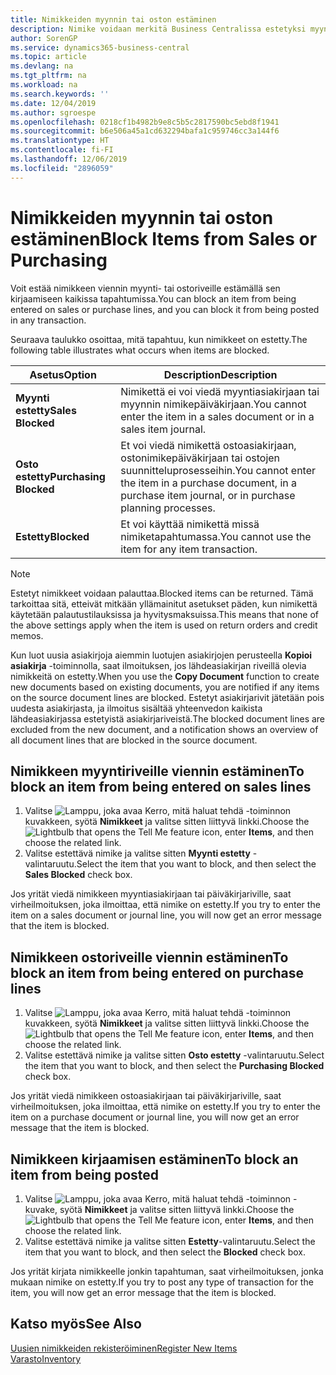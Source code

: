 ```yaml
---
title: Nimikkeiden myynnin tai oston estäminen
description: Nimike voidaan merkitä Business Centralissa estetyksi myynnin tai oston osalta tai kaikkia tarkoituksia varten.
author: SorenGP
ms.service: dynamics365-business-central
ms.topic: article
ms.devlang: na
ms.tgt_pltfrm: na
ms.workload: na
ms.search.keywords: ''
ms.date: 12/04/2019
ms.author: sgroespe
ms.openlocfilehash: 0218cf1b4982b9e8c5b5c2817590bc5ebd8f1941
ms.sourcegitcommit: b6e506a45a1cd632294bafa1c959746cc3a144f6
ms.translationtype: HT
ms.contentlocale: fi-FI
ms.lasthandoff: 12/06/2019
ms.locfileid: "2896059"
---
```

# <a name="block-items-from-sales-or-purchasing"></a><span data-ttu-id="50c73-103">Nimikkeiden myynnin tai oston estäminen</span><span class="sxs-lookup"><span data-stu-id="50c73-103">Block Items from Sales or Purchasing</span></span>
<span data-ttu-id="50c73-104">Voit estää nimikkeen viennin myynti- tai ostoriveille estämällä sen kirjaamiseen kaikissa tapahtumissa.</span><span class="sxs-lookup"><span data-stu-id="50c73-104">You can block an item from being entered on sales or purchase lines, and you can block it from being posted in any transaction.</span></span>  

<span data-ttu-id="50c73-105">Seuraava taulukko osoittaa, mitä tapahtuu, kun nimikkeet on estetty.</span><span class="sxs-lookup"><span data-stu-id="50c73-105">The following table illustrates what occurs when items are blocked.</span></span>  

|<span data-ttu-id="50c73-106">Asetus</span><span class="sxs-lookup"><span data-stu-id="50c73-106">Option</span></span>|<span data-ttu-id="50c73-107">Description</span><span class="sxs-lookup"><span data-stu-id="50c73-107">Description</span></span>|  
|--------------------|------------|  
|<span data-ttu-id="50c73-108">**Myynti estetty**</span><span class="sxs-lookup"><span data-stu-id="50c73-108">**Sales Blocked**</span></span>|<span data-ttu-id="50c73-109">Nimikettä ei voi viedä myyntiasiakirjaan tai myynnin nimikepäiväkirjaan.</span><span class="sxs-lookup"><span data-stu-id="50c73-109">You cannot enter the item in a sales document or in a sales item journal.</span></span>|  
|<span data-ttu-id="50c73-110">**Osto estetty**</span><span class="sxs-lookup"><span data-stu-id="50c73-110">**Purchasing Blocked**</span></span>|<span data-ttu-id="50c73-111">Et voi viedä nimikettä ostoasiakirjaan, ostonimikepäiväkirjaan tai ostojen suunnitteluprosesseihin.</span><span class="sxs-lookup"><span data-stu-id="50c73-111">You cannot enter the item in a purchase document, in a purchase item journal, or in purchase planning processes.</span></span>|  
|<span data-ttu-id="50c73-112">**Estetty**</span><span class="sxs-lookup"><span data-stu-id="50c73-112">**Blocked**</span></span>|<span data-ttu-id="50c73-113">Et voi käyttää nimikettä missä nimiketapahtumassa.</span><span class="sxs-lookup"><span data-stu-id="50c73-113">You cannot use the item for any item transaction.</span></span>|  

> [!NOTE]
> <span data-ttu-id="50c73-114">Estetyt nimikkeet voidaan palauttaa.</span><span class="sxs-lookup"><span data-stu-id="50c73-114">Blocked items can be returned.</span></span> <span data-ttu-id="50c73-115">Tämä tarkoittaa sitä, etteivät mitkään yllämainitut asetukset päden, kun nimikettä käytetään palautustilauksissa ja hyvitysmaksuissa.</span><span class="sxs-lookup"><span data-stu-id="50c73-115">This means that none of the above settings apply when the item is used on return orders and credit memos.</span></span>

<span data-ttu-id="50c73-116">Kun luot uusia asiakirjoja aiemmin luotujen asiakirjojen perusteella **Kopioi asiakirja** -toiminnolla, saat ilmoituksen, jos lähdeasiakirjan riveillä olevia nimikkeitä on estetty.</span><span class="sxs-lookup"><span data-stu-id="50c73-116">When you use the **Copy Document** function to create new documents based on existing documents, you are notified if any items on the source document lines are blocked.</span></span> <span data-ttu-id="50c73-117">Estetyt asiakirjarivit jätetään pois uudesta asiakirjasta, ja ilmoitus sisältää yhteenvedon kaikista lähdeasiakirjassa estetyistä asiakirjariveistä.</span><span class="sxs-lookup"><span data-stu-id="50c73-117">The blocked document lines are excluded from the new document, and a notification shows an overview of all document lines that are blocked in the source document.</span></span>

## <a name="to-block-an-item-from-being-entered-on-sales-lines"></a><span data-ttu-id="50c73-118">Nimikkeen myyntiriveille viennin estäminen</span><span class="sxs-lookup"><span data-stu-id="50c73-118">To block an item from being entered on sales lines</span></span>  

1.  <span data-ttu-id="50c73-119">Valitse ![Lamppu, joka avaa Kerro, mitä haluat tehdä -toiminnon](media/ui-search/search_small.png "Kerro, mitä haluat tehdä") kuvakkeen, syötä **Nimikkeet** ja valitse sitten liittyvä linkki.</span><span class="sxs-lookup"><span data-stu-id="50c73-119">Choose the ![Lightbulb that opens the Tell Me feature](media/ui-search/search_small.png "Tell me what you want to do") icon, enter **Items**, and then choose the related link.</span></span>  
2.  <span data-ttu-id="50c73-120">Valitse estettävä nimike ja valitse sitten **Myynti estetty** -valintaruutu.</span><span class="sxs-lookup"><span data-stu-id="50c73-120">Select the item that you want to block, and then select the **Sales Blocked** check box.</span></span>  

<span data-ttu-id="50c73-121">Jos yrität viedä nimikkeen myyntiasiakirjaan tai päiväkirjariville, saat virheilmoituksen, joka ilmoittaa, että nimike on estetty.</span><span class="sxs-lookup"><span data-stu-id="50c73-121">If you try to enter the item on a sales document or journal line, you will now get an error message that the item is blocked.</span></span>

## <a name="to-block-an-item-from-being-entered-on-purchase-lines"></a><span data-ttu-id="50c73-122">Nimikkeen ostoriveille viennin estäminen</span><span class="sxs-lookup"><span data-stu-id="50c73-122">To block an item from being entered on purchase lines</span></span>  

1.  <span data-ttu-id="50c73-123">Valitse ![Lamppu, joka avaa Kerro, mitä haluat tehdä -toiminnon](media/ui-search/search_small.png "Kerro, mitä haluat tehdä") kuvakkeen, syötä **Nimikkeet** ja valitse sitten liittyvä linkki.</span><span class="sxs-lookup"><span data-stu-id="50c73-123">Choose the ![Lightbulb that opens the Tell Me feature](media/ui-search/search_small.png "Tell me what you want to do") icon, enter **Items**, and then choose the related link.</span></span>  
2.  <span data-ttu-id="50c73-124">Valitse estettävä nimike ja valitse sitten **Osto estetty** -valintaruutu.</span><span class="sxs-lookup"><span data-stu-id="50c73-124">Select the item that you want to block, and then select the **Purchasing Blocked** check box.</span></span>  

<span data-ttu-id="50c73-125">Jos yrität viedä nimikkeen ostoasiakirjaan tai päiväkirjariville, saat virheilmoituksen, joka ilmoittaa, että nimike on estetty.</span><span class="sxs-lookup"><span data-stu-id="50c73-125">If you try to enter the item on a purchase document or journal line, you will now get an error message that the item is blocked.</span></span>

## <a name="to-block-an-item-from-being-posted"></a><span data-ttu-id="50c73-126">Nimikkeen kirjaamisen estäminen</span><span class="sxs-lookup"><span data-stu-id="50c73-126">To block an item from being posted</span></span>
1. <span data-ttu-id="50c73-127">Valitse ![Lamppu, joka avaa Kerro, mitä haluat tehdä -toiminnon](media/ui-search/search_small.png "Kerro, mitä haluat tehdä") -kuvake, syötä **Nimikkeet** ja valitse sitten liittyvä linkki.</span><span class="sxs-lookup"><span data-stu-id="50c73-127">Choose the ![Lightbulb that opens the Tell Me feature](media/ui-search/search_small.png "Tell me what you want to do") icon, enter **Items**, and then choose the related link.</span></span>
2. <span data-ttu-id="50c73-128">Valitse estettävä nimike ja valitse sitten **Estetty**-valintaruutu.</span><span class="sxs-lookup"><span data-stu-id="50c73-128">Select the item that you want to block, and then select the **Blocked** check box.</span></span>

<span data-ttu-id="50c73-129">Jos yrität kirjata nimikkeelle jonkin tapahtuman, saat virheilmoituksen, jonka mukaan nimike on estetty.</span><span class="sxs-lookup"><span data-stu-id="50c73-129">If you try to post any type of transaction for the item, you will now get an error message that the item is blocked.</span></span>

## <a name="see-also"></a><span data-ttu-id="50c73-130">Katso myös</span><span class="sxs-lookup"><span data-stu-id="50c73-130">See Also</span></span>  
[<span data-ttu-id="50c73-131">Uusien nimikkeiden rekisteröiminen</span><span class="sxs-lookup"><span data-stu-id="50c73-131">Register New Items</span></span>](inventory-how-register-new-items.md)  
[<span data-ttu-id="50c73-132">Varasto</span><span class="sxs-lookup"><span data-stu-id="50c73-132">Inventory</span></span>](inventory-manage-inventory.md)  
